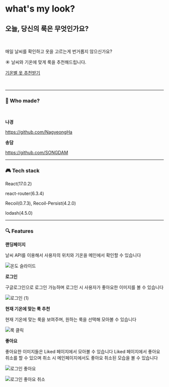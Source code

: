 # what's my look?

## 오늘, 당신의 룩은 무엇인가요?

<br>

매일 날씨를 확인하고 옷을 고르는게 번거롭지 않으신가요?

☀️ 날씨와 기온에 맞게 룩을 추천해드립니다.

[기온별 옷 추천받기](https://web-what-s-my-look-3vw25lciqujim.gksl2.cloudtype.app/)

<br>
<hr>

### 👀 Who made?

<br>

**나경**

https://github.com/NagyeongHa

**송담**

https://github.com/SONGDAM

---

### 🎮 Tech stack

React(17.0.2)

react-router(6.3.4)

Recoil(0.7.3),
Recoil-Persist(4.2.0)

lodash(4.5.0)

---

### 🔍 Features

**랜딩페이지**

날씨 API를 이용해서 사용자의 위치와 기온을 메인에서 확인할 수 있습니다

![온도 슬라이드](https://user-images.githubusercontent.com/90600892/177706199-d5ce9177-122e-4d98-8780-d292ea805f93.gif)

**로그인**

구글로그인으로 로그인 가능하며 로그인 시 사용자가 좋아요한 이미지를 볼 수 있습니다

![로그인 (1)](https://user-images.githubusercontent.com/90600892/177706911-2fc834b0-27b2-41a5-8a09-bf2540a9f1d7.gif)

**현재 기온에 맞는 룩 추천**

현재 기온에 맞는 룩을 보여주며, 원하는 룩을 선택해 모아볼 수 있습니다

![룩 클릭](https://user-images.githubusercontent.com/90600892/177704155-96a33c8a-e9ca-4c89-b4ae-6bb2d10bca30.gif)

**좋아요**

좋아요한 이미지들은 Liked 페이지에서 모아볼 수 있습니다
Liked 페이지에서 좋아요 취소를 할 수 있으며 취소 시 메인페이지에서도 좋아요 취소된 모습을 볼 수 있습니다

![로그인 좋아요](https://user-images.githubusercontent.com/90600892/177708830-b59ebd05-af8d-45ae-8f67-7fb5d6882ef3.gif)

![로그인 좋아요 취소](https://user-images.githubusercontent.com/90600892/177704177-9d16141a-69d3-4bce-ac78-12ce12fa0161.gif)
